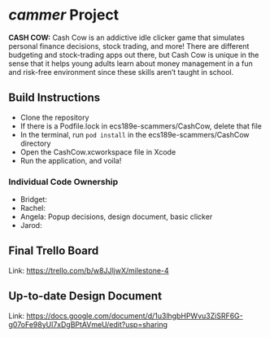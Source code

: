 # $cammer$ Project
**CASH COW:** Cash Cow is an addictive idle clicker game that simulates personal finance decisions, stock trading, and more! There are different budgeting and stock-trading apps out there, but Cash Cow is unique in the sense that it helps young adults learn about money management in a fun and risk-free environment since these skills aren’t taught in school.

## Build Instructions
- Clone the repository
- If there is a Podfile.lock in ecs189e-scammers/CashCow, delete that file
- In the terminal, run `pod install` in the ecs189e-scammers/CashCow directory
- Open the CashCow.xcworkspace file in Xcode
- Run the application, and voila!

### Individual Code Ownership
- Bridget:
- Rachel:
- Angela: Popup decisions, design document, basic clicker
- Jarod:

## Final Trello Board
Link: https://trello.com/b/w8JJljwX/milestone-4

## Up-to-date Design Document
Link: https://docs.google.com/document/d/1u3lhgbHPWvu3ZiSRF6G-g07oFe98yUl7xDgBPtAVmeU/edit?usp=sharing
